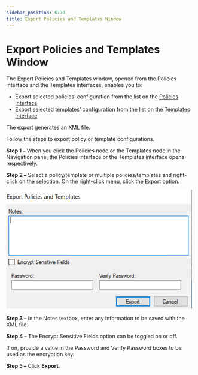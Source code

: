 ```yaml
---
sidebar_position: 6770
title: Export Policies and Templates Window
---
```


# Export Policies and Templates Window

The Export Policies and Templates window, opened from the Policies interface and the Templates interfaces, enables you to:

* Export selected policies’ configuration from the list on the [Policies Interface](Overview "Policies Interface")
* Export selected templates’ configuration from the list on the [Templates Interface](../Templates/Overview "Templates Interface")

The export generates an XML file.

Follow the steps to export policy or template configurations.

**Step 1 –** When you click the Policies node or the Templates node in the Navigation pane, the Policies interface or the Templates interface opens respectively.

**Step 2 –** Select a policy/template or multiple policies/templates and right-click on the selection. On the right-click menu, click the Export option.

![Export Policies and Templates window](../../../../../../static/images/ThreatPrevention_7.5/Content/Resources/Images/ThreatPrevention/Policies/Export.png "Export Policies and Templates window")

**Step 3 –** In the Notes textbox, enter any information to be saved with the XML file.

**Step 4 –** The Encrypt Sensitive Fields option can be toggled on or off.

If on, provide a value in the Password and Verify Password boxes to be used as the encryption key.

**Step 5 –** Click **Export**.